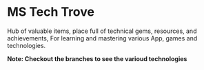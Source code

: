 # MS Tech Trove
Hub of valuable items, place full of technical gems, resources, and achievements, For learning and mastering various App, games and technologies.

**Note: Checkout the branches to see the varioud technologies**
